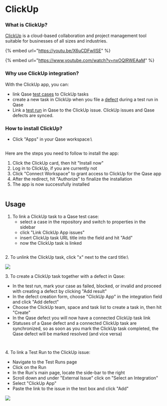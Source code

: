 # ClickUp

### What is ClickUp?

[ClickUp](https://clickup.com/) is a cloud-based collaboration and project management tool suitable for businesses of all sizes and industries.

{% embed url="https://youtu.be/X6uCDFwIISE" %}

{% embed url="https://www.youtube.com/watch?v=nxOQlRWEAaM" %}

### Why use ClickUp integration?

With the ClickUp app, you can:

* link Qase [test cases](https://help.qase.io/en/articles/5563704-test-cases) to ClickUp tasks
* create a new task in ClickUp when you file a [defect](https://help.qase.io/en/articles/5563710-defects) during a test run in Qase
* Link a [test run](https://help.qase.io/en/articles/5563702-test-runs) in Qase to the ClickUp issue. ClickUp issues and Qase defects are synced.

### How to install ClickUp? <a href="#h_0bb1422892" id="h_0bb1422892"></a>

*   Click "Apps" in your Qase workspace:\




    <figure><img src="https://qase.intercom-attachments-7.com/i/o/597265706/b9380abc2b8a332e10d93888/C13EfuXsqKQUDQuUvFWdbJNTM4QSXONMFbINQ-4M0Z52xmb9cQwjmDlpAGCzqv5Alg8zz2mMPp6bQmFDtLWQxdWE1eZCSc57gMyyDYGb5eM_nNToWCHDTGWSA1aUkf6RDIrJPo_1MwGFWfEyoy5m7780vYJqYHGsVAVHShD2MpWDmdJrt3YQdQZB" alt=""><figcaption></figcaption></figure>

Here are the steps you need to follow to install the app:

1. Click the ClickUp card, then hit "Install now"
2. Log in to ClickUp, if you are currently not
3. Click "Connect Workspace" to grant access to ClickUp for the Qase app
4. After the redirect, hit "Authorize" to finalize the installation
5. The app is now successfully installed

<figure><img src="https://qase.intercom-attachments-7.com/i/o/597265849/cd25006c204229b279eac4f9/UpBUdGOaF5UySylhCF21aDa0o7SwQLJmeqZrQYsJ6c2JKNDNHc0uDMSO0On0FYw7qzj4MHa6tvdy25DHyfi_mi5Osl_f7urc23f57Wtae3-jWm90qNs2E6ezNULPEw9kKHImEjSLZKXlCbjKy44O2-OAshmcLEXWp0YV2_buhkvAFyxc4SAhLXJ-" alt=""><figcaption></figcaption></figure>

## Usage <a href="#h_0f39329cb9" id="h_0f39329cb9"></a>

1. To link a ClickUp task to a Qase test case:
   * select a case in the repository and switch to properties in the sidebar
   * click "Link ClickUp App issues"
   * insert ClickUp task URL title into the field and hit "Add"
   * now the ClickUp task is linked

<figure><img src="https://qase.intercom-attachments-7.com/i/o/597265927/8956fda9687b7851d2715ed3/TSc9x2m0mrUkXaNaDvTSmjtiNd8MSTBVMTXXZqDWJFR_oKG0wrLqqOW3jUMT4XVW7DfLklKt5Yl6FM-wxcy-8VCT8kMqy1Aosm45Rwbmiad64KNz7n-0YDyB9LkOX4p6uV6gBq8XkXMJc1yqjcgdKGMuHxg1lsSKEUp1ogCz8COvUptJsKLOOP5L" alt=""><figcaption></figcaption></figure>

2\. To unlink the ClickUp task, click "x" next to the card title:\


[![](https://qase.intercom-attachments-7.com/i/o/597265936/4c1fe8ece94da7d4bb431232/bD9yW3Id56nE9lOYqPde9x2yXFuHBDGU0dlgw-LXHLS8MJNnZw9Ft\_YHfEn7mZzuO46RTmA1jypwxIp7k5\_DYTiDF\_0gqTrQ1L0gY4RqOhsxNA8ra78-k8vWypCtByXVpE\_D1YU9fX3cAoplmjdBolZYirfnOE1a-fV4PWG2rBIBJ8OFbJiK0iI2)](https://qase.intercom-attachments-7.com/i/o/597265936/4c1fe8ece94da7d4bb431232/bD9yW3Id56nE9lOYqPde9x2yXFuHBDGU0dlgw-LXHLS8MJNnZw9Ft\_YHfEn7mZzuO46RTmA1jypwxIp7k5\_DYTiDF\_0gqTrQ1L0gY4RqOhsxNA8ra78-k8vWypCtByXVpE\_D1YU9fX3cAoplmjdBolZYirfnOE1a-fV4PWG2rBIBJ8OFbJiK0iI2)

3\. To create a ClickUp task together with a defect in Qase:

* In the test run, mark your case as failed, blocked, or invalid and proceed with creating a defect by clicking "Add result"
* In the defect creation form, choose "ClickUp App" in the integration field and click "Add defect"
* Choose the ClickUp team, space and task list to create a task in, then hit "Create"
* In the Qase defect you will now have a connected ClickUp task link
* Statuses of a Qase defect and a connected ClickUp task are synchronized, so as soon as you mark the ClickUp task completed, the Qase defect will be marked resolved (and vice versa)

<figure><img src="https://qase.intercom-attachments-7.com/i/o/597266077/e3af7b0ab08a8f09e984b067/UPtHnxZk4VrZEPdsuKXnS8Wc_aA2gT-t0anwM0pGq-dIjbikMCTpVp43xJrivNLJf6aS_3-z4zJfr1dAZKmj0KNMhn9VPfy_7LbNQ21flkfL2ZO-fETv2_6ivCSDp62cnv2U4I6n2WsRYzsfxM3xySDea8C7kJ7WHvmuNR8zzOpzXW8pTwqJ1Voo" alt=""><figcaption></figcaption></figure>

<figure><img src="https://qase.intercom-attachments-7.com/i/o/597266086/77181d06f744618da1c041ec/rMn0kVPjepmAmJqpHYiYgpCYeprBNSjDJIwl2mjeUO8b31GcgfI5fyPJyd8XGqbfR1VMUjKavcGW8LHDSAQu_Wtb3_BfUZe3IzURJbyD19E7OFqKlQGNlHZ601W4bREr2-0RhZf9p7fgVe_ywh_lYfurzEclI-DoWGAvPgDJxZLVs6icz4woblt5" alt=""><figcaption></figcaption></figure>

4\. To link a Test Run to the ClickUp issue:

* Navigate to the Test Runs page
* Click on the Run
* In the Run's main page, locate the side-bar to the right
* Scroll down and under "External Issue" click on "Select an Integration"
* Select "ClickUp App"
* Paste the link to the issue in the text box and click "Add"

[![](https://downloads.intercomcdn.com/i/o/648460431/46e0ce1aad1fc71b8d6662ef/GIF+Recording+2023-01-09+at+11.48.51+AM.gif)](https://downloads.intercomcdn.com/i/o/648460431/46e0ce1aad1fc71b8d6662ef/GIF+Recording+2023-01-09+at+11.48.51+AM.gif)
